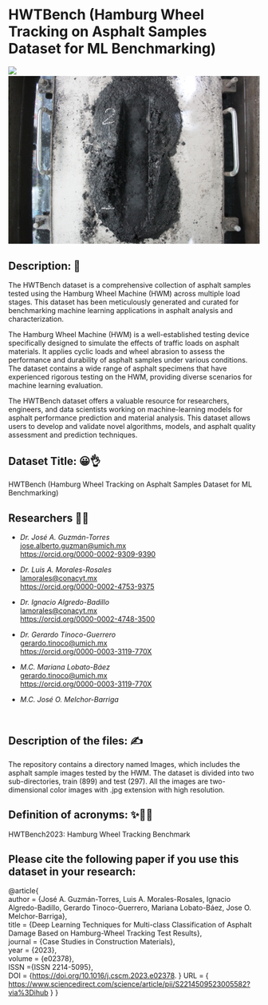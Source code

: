 # HWTBench (Hamburg Wheel Tracking on Asphalt Samples Dataset for ML Benchmarking)
![](2000_Rep.JPG)
![](28500_Rep.JPG)
## Description: 📝
The HWTBench dataset is a comprehensive collection of asphalt samples tested using the Hamburg Wheel Machine (HWM) across multiple load stages. This dataset has been meticulously generated and curated for benchmarking machine learning applications in asphalt analysis and characterization.

The Hamburg Wheel Machine (HWM) is a well-established testing device specifically designed to simulate the effects of traffic loads on asphalt materials. It applies cyclic loads and wheel abrasion to assess the performance and durability of asphalt samples under various conditions. The dataset contains a wide range of asphalt specimens that have experienced rigorous testing on the HWM, providing diverse scenarios for machine learning evaluation.

The HWTBench dataset offers a valuable resource for researchers, engineers, and data scientists working on machine-learning models for asphalt performance prediction and material analysis. This dataset allows users to develop and validate novel algorithms, models, and asphalt quality assessment and prediction techniques.

## Dataset Title: 😀👌
HWTBench (Hamburg Wheel Tracking on Asphalt Samples Dataset for ML Benchmarking)

## Researchers 🧑‍🔬
- *Dr. José A. Guzmán-Torres* <br />
jose.alberto.guzman@umich.mx <br />
https://orcid.org/0000-0002-9309-9390

- *Dr. Luis A. Morales-Rosales* <br />
lamorales@conacyt.mx <br />
https://orcid.org/0000-0002-4753-9375

- *Dr. Ignacio Algredo-Badillo* <br />
lamorales@conacyt.mx <br />
https://orcid.org/0000-0002-4748-3500

- *Dr. Gerardo Tinoco-Guerrero* <br />
gerardo.tinoco@umich.mx <br />
https://orcid.org/0000-0003-3119-770X

- *M.C. Mariana Lobato-Báez* <br />
gerardo.tinoco@umich.mx <br />
https://orcid.org/0000-0003-3119-770X

- *M.C. José O. Melchor-Barriga* <br />
<br />

## Description of the files: ✍️
The repository contains a directory named Images, which includes the asphalt sample images tested by the HWM. The dataset is divided into two sub-directories, train (899) and test (297). All the images are two-dimensional color images with .jpg extension with high resolution. 

## Definition of acronyms: ✨👨‍💼
HWTBench2023: Hamburg Wheel Tracking Benchmark

## Please cite the following paper if you use this dataset in your research:

@article{ <br />
author = {José A. Guzmán-Torres, Luis A. Morales-Rosales, Ignacio Algredo-Badillo, Gerardo Tinoco-Guerrero, Mariana Lobato-Báez, Jose O. Melchor-Barriga}, <br />
title = {Deep Learning Techniques for Multi-class Classification of Asphalt Damage Based on Hamburg-Wheel Tracking Test Results}, <br />
journal = {Case Studies in Construction Materials}, <br />
year = {2023}, <br />
volume = {e02378}, <br />
ISSN ={ISSN 2214-5095}, <br />
DOI = {https://doi.org/10.1016/j.cscm.2023.e02378. }
URL = { https://www.sciencedirect.com/science/article/pii/S2214509523005582?via%3Dihub }
}

